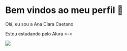 # Bem vindos ao meu perfil 💜

Olá, eu sou a Ana Clara Caetano 

Estou estudando pelo Alura >-<

![](https://media1.tenor.com/m/AgQAaesDlbYAAAAC/amywolfchan-skz.gif)
